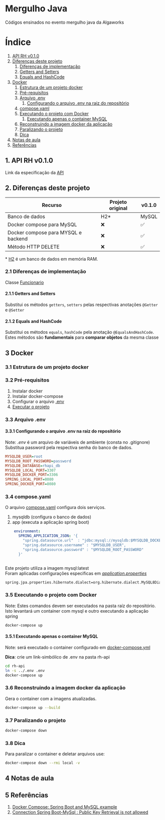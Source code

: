 

# Mergulho Java

 Códigos ensinados no evento mergulho java da Algaworks

# Índice #

1. [API RH v0.1.0](#1-api-rh-v010)
2. [Diferenças deste projeto](#2-diferenças-deste-projeto)
    1. [Diferenças de implementação](#21-diferenças-de-implementação)
    2. [Getters and Setters](#211-getters-and-setters)
    3. [Equals and HashCode](#212-equals-and-hashcode)
3. [Docker](#3-docker)
   1. [Estrutura de um projeto docker](#31-estrutura-de-um-projeto-docker)
   2. [Pré-requisitos](#32-pré-requisitos)
   3. [Arquivo .env](#33--arquivo-env)
      1. [Configurando o arquivo .env na raiz do repositório](#331-configurando-o-arquivo-env-na-raiz-do-repositório)
   4. [compose.yaml](#34-composeyaml)
   5. [Executando o projeto com Docker](#35-executando-o-projeto-com-docker)
      1. [Executando apenas o container MySQL](#351-executando-apenas-o-container-mysql)
   6. [Reconstruindo a imagem docker da aplicação](#36-reconstruindo-a-imagem-docker-da-aplicação)
   7. [Paralizando o projeto](#37-paralizando-o-projeto)
   8. [Dica](#38-dica)
4. [Notas de aula](#4-notas-de-aula)
5. [Referências](#5-referências)


## 1. API RH v0.1.0 ##
Link da  especificação da [API](api.md)

## 2. Diferenças deste projeto ##

Recurso                             |Projeto original   | v0.1.0
------------------------------------|-------------------|---------------
Banco de dados                      | H2\*              | MySQL 
Docker compose para MySQL           | ❌️                | ✅️
Docker compose para MYSQL e backend | ❌️                | ✅️
Método HTTP DELETE                  | ❌️                | ✅️

\* [H2](https://h2database.com/html/main.html) é um banco de dados em memória RAM.

### 2.1 Diferenças de implementação ### 

Classe [Funcionario](rh-api/src/main/java/com/algaworks/rh/rhapi/model/Funcionario.java)

#### 2.1.1 Getters and Setters ####

Substitui os métodos ```getters```, ```setters``` pelas respectivas anotações ```@Getter``` e ```@Setter```

#### 2.1.2 Equals and HashCode ####

Substitui os métodos ```equals```, ```hashCode``` pela anotação ```@EqualsAndHashCode```.</br> 
Estes métodos são **fundamentais** para **comparar objetos** da mesma classe</br>

## 3 Docker ##
### 3.1 Estrutura de um projeto docker ###
### 3.2 Pré-requisitos ###
1.  Instalar docker
2.  Instalar docker-compose
3.  Configurar o arquivo [.env](#arquivo-env)
4.  [Executar o projeto](#executando-o-projeto)

### 3.3  Arquivo .env ###

#### 3.3.1 Configurando o arquivo .env na raiz do **repositório** ####
Note: *.env* é um arquivo de variáveis de ambiente (consta no .gitignore)
Substitua password pela respectiva senha do banco de dados.
```ini
MYSQLDB_USER=root
MYSQLDB_ROOT_PASSWORD=password
MYSQLDB_DATABASE=rhapi_db
MYSQLDB_LOCAL_PORT=3307
MYSQLDB_DOCKER_PORT=3306
SPRING_LOCAL_PORT=8080
SPRING_DOCKER_PORT=8080

```

### 3.4 compose.yaml ###

O arquivo [compose.yaml](compose.yaml) configura dois serviços.
1. mysqldb (configura o banco de dados)
2. app (executa a aplicação spring boot)

```yaml
    environment:
      SPRING_APPLICATION_JSON: '{
        "spring.datasource.url"  : "jdbc:mysql://mysqldb:$MYSQLDB_DOCKER_PORT/$MYSQLDB_DATABASE?useSSL=false&createDatabaseIfNotExist=true&allowPublicKeyRetrieval=true",
        "spring.datasource.username" : "$MYSQLDB_USER",
        "spring.datasource.password" : "$MYSQLDB_ROOT_PASSWORD"
      }'
      
  ```

Este projeto utiliza a imagem mysql:latest</br>
Foram aplicadas configurações especificas em [*application.properties*](rh-api/src/main/resources/application.properties)

```properties
spring.jpa.properties.hibernate.dialect=org.hibernate.dialect.MySQL8Dialect
```


### 3.5 Executando o projeto com Docker ###
Note: Estes comandos devem ser executados na pasta raíz do repositório.</br>
Isto levantará um container com mysql e outro executando a aplicação spring

```bash 
docker-compose up
```

#### 3.5.1 Executando apenas o container MySQL ####
Note: será executado o container configurado em [docker-compose.yml](rh-api/docker-compose.yml)</br>

**Dica**: crie um link-simbólico de .env na pasta rh-api

```bash
cd rh-api
ln -s ../.env .env
docker-compose up
```

### 3.6 Reconstruindo a imagem docker da aplicação ###
Gera o container com a imagens atualizadas.

```bash
docker-compose up --build
```

### 3.7 Paralizando o projeto ###

```bash
docker-compose down 
```

### 3.8 Dica ###
Para paralizar o container e deletar arquivos use: 

```bash
docker-compose down --rmi local -v
```

## 4 Notas de aula ##

## 5 Referências ##
1. [Docker Compose: Spring Boot and MySQL example ](https://www.bezkoder.com/docker-compose-spring-boot-mysql/</br>)</br>
2. [Connection Spring Boot-MySql : Public Key Retrieval is not allowed](https://stackoverflow.com/questions/57416600/connection-spring-boot-mysql-public-key-retrieval-is-not-allowed)</br>